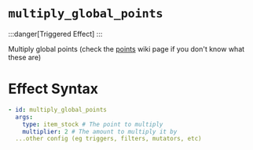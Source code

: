 # `multiply_global_points`
:::danger[Triggered Effect]
:::

Multiply global points (check the [points](https://plugins.auxilor.io/effects/points) wiki page if you don't know what these are)

# Effect Syntax
```yaml
- id: multiply_global_points
  args:
    type: item_stock # The point to multiply
    multiplier: 2 # The amount to multiply it by
  ...other config (eg triggers, filters, mutators, etc)
```